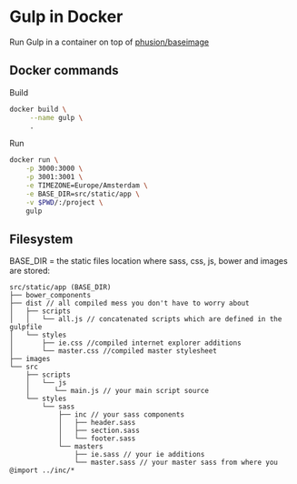# Gulp in Docker
Run Gulp in a container on top of [phusion/baseimage](https://github.com/phusion/baseimage-docker)

## Docker commands
Build
```bash
docker build \
     --name gulp \
     .
```

Run
```bash
docker run \
    -p 3000:3000 \
    -p 3001:3001 \
    -e TIMEZONE=Europe/Amsterdam \
    -e BASE_DIR=src/static/app \
    -v $PWD/:/project \
    gulp
```

## Filesystem
BASE_DIR = the static files location where sass, css, js, bower and images are stored:
```tree
src/static/app (BASE_DIR)
├── bower_components
├── dist // all compiled mess you don't have to worry about
│   ├── scripts
│   │   └── all.js // concatenated scripts which are defined in the gulpfile
│   └── styles
│       ├── ie.css //compiled internet explorer additions
│       └── master.css //compiled master stylesheet
├── images
└── src
    ├── scripts
    │   └── js
    │      └── main.js // your main script source
    └── styles
        └── sass
            ├── inc // your sass components
            │   ├── header.sass
            │   ├── section.sass
            │   └── footer.sass
            └── masters
                ├── ie.sass // your ie additions
                └── master.sass // your master sass from where you @import ../inc/*
```

